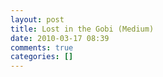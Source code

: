 ```yaml
---
layout: post
title: Lost in the Gobi (Medium)
date: 2010-03-17 08:39
comments: true
categories: []
---
```


